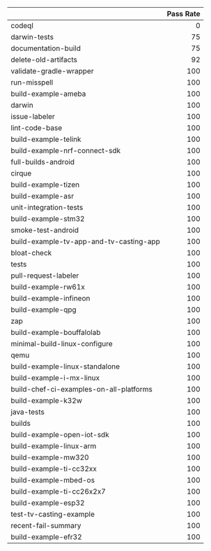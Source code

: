 |                                         |   Pass Rate |
|:----------------------------------------|------------:|
| codeql                                  |           0 |
| darwin-tests                            |          75 |
| documentation-build                     |          75 |
| delete-old-artifacts                    |          92 |
| validate-gradle-wrapper                 |         100 |
| run-misspell                            |         100 |
| build-example-ameba                     |         100 |
| darwin                                  |         100 |
| issue-labeler                           |         100 |
| lint-code-base                          |         100 |
| build-example-telink                    |         100 |
| build-example-nrf-connect-sdk           |         100 |
| full-builds-android                     |         100 |
| cirque                                  |         100 |
| build-example-tizen                     |         100 |
| build-example-asr                       |         100 |
| unit-integration-tests                  |         100 |
| build-example-stm32                     |         100 |
| smoke-test-android                      |         100 |
| build-example-tv-app-and-tv-casting-app |         100 |
| bloat-check                             |         100 |
| tests                                   |         100 |
| pull-request-labeler                    |         100 |
| build-example-rw61x                     |         100 |
| build-example-infineon                  |         100 |
| build-example-qpg                       |         100 |
| zap                                     |         100 |
| build-example-bouffalolab               |         100 |
| minimal-build-linux-configure           |         100 |
| qemu                                    |         100 |
| build-example-linux-standalone          |         100 |
| build-example-i-mx-linux                |         100 |
| build-chef-ci-examples-on-all-platforms |         100 |
| build-example-k32w                      |         100 |
| java-tests                              |         100 |
| builds                                  |         100 |
| build-example-open-iot-sdk              |         100 |
| build-example-linux-arm                 |         100 |
| build-example-mw320                     |         100 |
| build-example-ti-cc32xx                 |         100 |
| build-example-mbed-os                   |         100 |
| build-example-ti-cc26x2x7               |         100 |
| build-example-esp32                     |         100 |
| test-tv-casting-example                 |         100 |
| recent-fail-summary                     |         100 |
| build-example-efr32                     |         100 |
